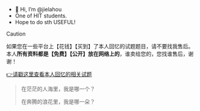 - 👋 Hi, I’m @jielahou
- One of HIT students.
- Hope to do sth USEFUL!

> [!CAUTION]
> 如果您在一些平台上【花钱】【买到】了本人回忆的试题题目，请不要找我售后。
> 本人**所有资料都是【免费】【公开】放在网络上的**，谁卖给您的，您找谁售后，谢谢！
> 
> [👉请戳这里查看本人回忆的相关试题](https://blog.csdn.net/weixin_52027058/category_12212636.html)

> 在茫茫的人海里，我是哪一个？
> 
> 在奔腾的浪花里，我是哪一朵？ 


<!---
jielahou/jielahou is a ✨ special ✨ repository because its `README.md` (this file) appears on your GitHub profile.
You can click the Preview link to take a look at your changes.
--->
